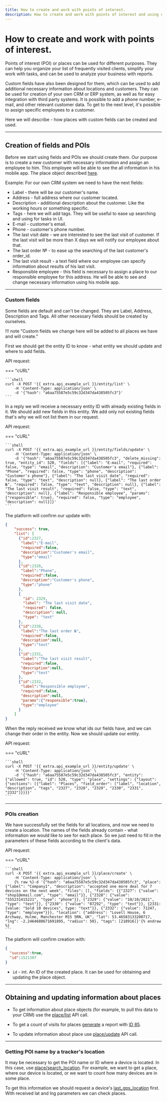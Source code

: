 ```yaml
---
title: How to create and work with points of interest. 
description: How to create and work with points of interest and using of custom fields with them. 
---
```


# How to create and work with points of interest.

Points of interest (POI) or places can be used for different purposes. They can help you organize your list of frequently
visited clients, simplify your work with tasks, and can be used to analyze your business with reports.

Custom fields have also been designed for them, which can be used to add additional necessary information about locations
and customers. They can be used for creation of your own CRM or ERP system, as well as for easy integration with third 
party systems. It is possible to add a phone number, e-mail, and other relevant customer data. To get to the next level,
it's possible to assign specific employees to a customer.

Here we will describe - how places with custom fields can be created and used.

***

## Creation of fields and POIs

Before we start using fields and POIs we should create them. Our purpose is to create a new customer with necessary
information and assign an employee to him. This employee will be able to see the all information in his mobile app.
The place object described [here](../resources/field_service/place/index.md#place-object).

Example:
For our own CRM system we need to have the next fields:
* Label - there will be our customer's name.
* Address - full address where our customer located.
* Description - additional description about the customer. Like the working hours or something specific.
* Tags - here we will add tags. They will be useful to ease up searching and using for tasks in UI.
* E-mail - customer's email.
* Phone - customer's phone number.
* The last visit date - we are interested to see the last visit of customer. If the last visit will be more than X days 
  we will notify our employee about that.
* The last order № - to ease up the searching of the last customer's order_id.
* The last visit result - a text field where our employee can specify information about results of his last visit.
* Responsible employee - this field is necessary to assign a place to our responsible employee for this address. He will 
be able to see and change necessary information using his mobile app.

***

### Custom fields

Some fields are default and can't be changed. They are Label, Address, Description and Tags. All other necessary fields 
should be created by ourselves. 

!!! note "Custom fields we change here will be added to all places we have and will create."

First we should get the entity ID to know - what entity we should update and where to add fields. 

API request:

=== "cURL"

    ```shell
    curl -X POST '{{ extra.api_example_url }}/entity/list' \
        -H 'Content-Type: application/json' \
        -d '{"hash": "a6aa75587e5c59c32d347da438505fc3"}'
    ```

In a reply we will receive a necessary entity ID with already existing fields in it. We should add new fields in this 
entity. We add only not existing fields that's why we will not list them in our request.

API request:

=== "cURL"

    ```shell
    curl -X POST '{{ extra.api_example_url }}/entity/fields/update' \
        -H 'Content-Type: application/json' \
        -d '{"hash": "a6aa75587e5c59c32d347da438505fc3", "delete_missing": true, "entity_id": 520, "fields": [{"label": "E-mail", "required": false, "type": "email", "description": "Customer's email"}, {"label": "Phone", "required": false, "type": "phone", "description": "Customer's phone"}, {"label": "The last visit date", "required": false, "type": "text", "description": null}, {"label": "The last order №", "required": false, "type": "text", "description": null}, {"label": "The last visit result", "required": false, "type": "text", "description": null}, {"label": "Responsible employee", "params": {"responsible": true}, "required": false, "type": "employee", "description": null}]}'
    ```

The platform will confirm our update with:

```json
{
    "success": true,
    "list": [
      {"id":2327,
       "label":"E-mail",
       "required":false,
       "description":"Customer's email",
       "type":"email"
      },
      {"id":2328,
       "label":"Phone",
       "required":false,
       "description":"Customer's phone",
       "type":"phone" 
      },
      {
        "id": 2329,
        "label": "The last visit date",
        "required": false,
        "description": null,
        "type": "text"
      },
      {"id":2330, 
       "label":"The last order №",
       "required":false,
       "description":null,
       "type":"text"
      },
      {"id":2331,
       "label":"The last visit result", 
       "required":false,
       "description":null,
       "type":"text"
      },
      {"id":2332,
       "label":"Responsible employee",
       "required":false,
       "description":null,
       "params":{"responsible":true},
       "type":"employee"
      }
    ]
}
```

When the reply received we know what ids our fields have, and we can change their order in the entity. Now we should update 
our entity.

API request:

=== "cURL"

    ```shell
    curl -X POST '{{ extra.api_example_url }}/entity/update' \
        -H 'Content-Type: application/json' \
        -d '{"hash": "a6aa75587e5c59c32d347da438505fc3", "entity": {"allowed": true, "id": 520, "type": "place", "settings": {"layout": {"sections": [{"label": "Places", "field_order": ["label", "location", "description", "tags", "2327", "2328", "2329", "2330", "2331", "2332"]}}}}'
    ```

***

### POIs creation

We have successfully set the fields for all locations, and now we need to create a location. The names of the fields already
contain - what information we would like to see for each place. So we just need to fill in the parameters of these fields
according to the client's data.

API request:

=== "cURL"

    ```shell
    curl -X POST '{{ extra.api_example_url }}/place/create' \
        -H 'Content-Type: application/json' \
        {% raw %}-d '{"hash": "a6aa75587e5c59c32d347da438505fc3", "place": {"label": "Company1", "description": "accepted one more deal for 7 devices on the next week", "files": [], "fields": {{"2327": {"value": "shop1@email.com", "type": "email"}}, {"2328": {"value": "555231415221", "type": "phone"}}, {"2329": {"value": "10/10/2021", "type": "text"}}, {"2330": {"value": "87292", "type": "text"}}, {2331: {value: "Sold 10 devices", type: "text"}}, {"2332": {"value": 71247, "type": "employee"}}}, "location": {"address": "Lovell House, 6 Archway, Hulme, Manchester M15 5RN, UK", "lat": 53.46583133200717, "lng": -2.2464680671691895, "radius": 50}, "tags": [218916]}'{% endraw %}
    ```

The platform will confirm creation with:

```json
{
  "success":true,
  "id":1521307
}
```

* `id` - int. An ID of the created place. It can be used for obtaining and updating the place object.

***

## Obtaining and updating information about places

* To get information about place objects (for example, to pull this data to your CRM) use the 
[place/list](../resources/field_service/place/index.md#list) API call.

* To get a count of visits for places [generate](../resources/commons/report/report_tracker.md#generate) a report with
  [ID 85](../resources/commons/plugin/report_plugins.md#poi-visits-report).
  
* To update information about place use [place/update](../resources/field_service/place/index.md#update) API call.

***

### Getting POI name by a tracker's location

It may be necessary to get the POI name or ID where a device is located. In this case,
use [place/search_location](../resources/field_service/place/index.md#search_location). For example, we want to get a place,
where our device is located, or we want to count how many devices are in some place.

To get this information we should request a device's [last_gps_location](../resources/tracking/tracker/index.md#get_last_gps_point)
first. With received lat and lng parameters we can check places. 
